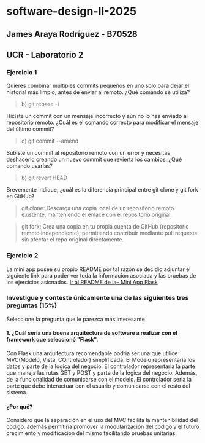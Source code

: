# software-design-II-2025

## James Araya Rodríguez - B70528
## UCR - Laboratorio 2

### Ejercicio 1

Quieres combinar múltiples commits pequeños en uno solo para dejar el historial más
limpio, antes de enviar al remoto. ¿Qué comando se utiliza?

> b) git rebase -i


Hiciste un commit con un mensaje incorrecto y aún no lo has enviado al repositorio remoto.
¿Cuál es el comando correcto para modificar el mensaje del último commit?

> c) git commit --amend


Subiste un commit al repositorio remoto con un error y necesitas deshacerlo creando un
nuevo commit que revierta los cambios. ¿Qué comando usarías?

> b) git revert HEAD


Brevemente indique, ¿cuál es la diferencia principal entre git clone y git fork en GitHub?
> git clone: Descarga una copia local de un repositorio remoto existente, manteniendo el enlace con el repositorio original.

> git fork: Crea una copia en tu propia cuenta de GitHub (repositorio remoto independiente), permitiendo contribuir mediante pull requests sin afectar el repo original directamente.

### Ejercicio 2
La mini app posee su propio README por tal razón se decidio adjuntar el siguiente link para poder ver toda la información asociada y las pruebas de los ejercicios asicnados.
[Ir al README de la– Mini App Flask](labs/lab2_miniapp_Flask/README.md)

### Investigue y conteste únicamente una de las siguientes tres preguntas (15%)
Seleccione la pregunta que le parezca más interesante

#### 1. ¿Cuál sería una buena arquitectura de software a realizar con el framework que seleccionó "Flask".

Con Flask una arquitectura recomendable podria ser una que utilice MVC(Modelo, Vista, COntrolador) simplificada.
El Modelo representaria los datos y parte de la logica del negocio.
El controlador representaria la parte que maneja las rutas GET y POST y parte de la logica del negocio. Además, de la funcionalidad de comunicarse con el modelo. 
El controlador seria la parte que debe interactuar con el usuario y comunicarse con el resto del sistema. 

#### ¿Por qué?

Considero que la separación en el uso del MVC facilita la mantenibilidad del codigo, además permitiria promover la modularización del codigo y el futuro crecimiento
y modificación del mismo facilitando pruebas unitarias. 
